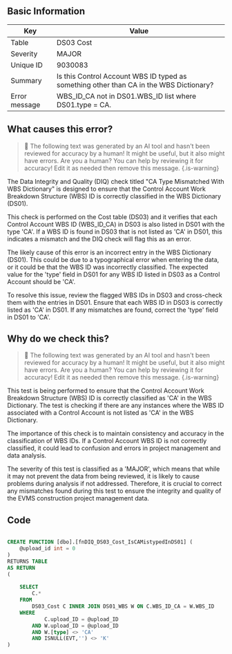 ## Basic Information
| Key         | Value          |
|-------------|----------------|
| Table       | DS03 Cost |
| Severity    | MAJOR |
| Unique ID   | 9030083   |
| Summary     | Is this Control Account WBS ID typed as something other than CA in the WBS Dictionary? |
| Error message | WBS_ID_CA not in DS01.WBS_ID list where DS01.type = CA. |

## What causes this error?

> :robot: The following text was generated by an AI tool and hasn't been reviewed for accuracy by a human! It might be useful, but it also might have errors. Are you a human? You can help by reviewing it for accuracy! Edit it as needed then remove this message.
{.is-warning}

The Data Integrity and Quality (DIQ) check titled "CA Type Mismatched With WBS Dictionary" is designed to ensure that the Control Account Work Breakdown Structure (WBS) ID is correctly classified in the WBS Dictionary (DS01). 

This check is performed on the Cost table (DS03) and it verifies that each Control Account WBS ID (WBS_ID_CA) in DS03 is also listed in DS01 with the type 'CA'. If a WBS ID is found in DS03 that is not listed as 'CA' in DS01, this indicates a mismatch and the DIQ check will flag this as an error.

The likely cause of this error is an incorrect entry in the WBS Dictionary (DS01). This could be due to a typographical error when entering the data, or it could be that the WBS ID was incorrectly classified. The expected value for the 'type' field in DS01 for any WBS ID listed in DS03 as a Control Account should be 'CA'.

To resolve this issue, review the flagged WBS IDs in DS03 and cross-check them with the entries in DS01. Ensure that each WBS ID in DS03 is correctly listed as 'CA' in DS01. If any mismatches are found, correct the 'type' field in DS01 to 'CA'.
## Why do we check this?

> :robot: The following text was generated by an AI tool and hasn't been reviewed for accuracy by a human! It might be useful, but it also might have errors. Are you a human? You can help by reviewing it for accuracy! Edit it as needed then remove this message.
{.is-warning}

This test is being performed to ensure that the Control Account Work Breakdown Structure (WBS) ID is correctly classified as 'CA' in the WBS Dictionary. The test is checking if there are any instances where the WBS ID associated with a Control Account is not listed as 'CA' in the WBS Dictionary. 

The importance of this check is to maintain consistency and accuracy in the classification of WBS IDs. If a Control Account WBS ID is not correctly classified, it could lead to confusion and errors in project management and data analysis. 

The severity of this test is classified as a 'MAJOR', which means that while it may not prevent the data from being reviewed, it is likely to cause problems during analysis if not addressed. Therefore, it is crucial to correct any mismatches found during this test to ensure the integrity and quality of the EVMS construction project management data.
## Code

```sql

CREATE FUNCTION [dbo].[fnDIQ_DS03_Cost_IsCAMistypedInDS01] (
	@upload_id int = 0
)
RETURNS TABLE
AS RETURN
(
	
	SELECT 
		C.* 
	FROM 
		DS03_Cost C INNER JOIN DS01_WBS W ON C.WBS_ID_CA = W.WBS_ID
	WHERE 
			C.upload_ID = @upload_ID
		AND	W.upload_ID = @upload_ID
		AND W.[type] <> 'CA'
		AND ISNULL(EVT,'') <> 'K'
)
```
